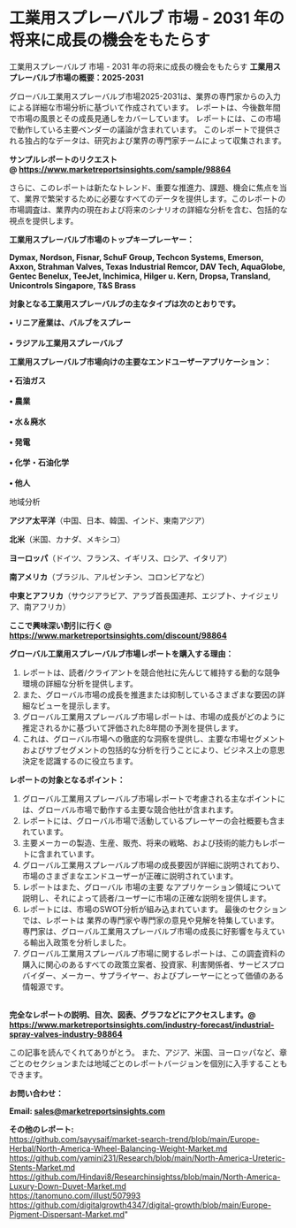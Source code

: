 # 工業用スプレーバルブ 市場 - 2031 年の将来に成長の機会をもたらす
工業用スプレーバルブ 市場 - 2031 年の将来に成長の機会をもたらす
<strong><b>工業用スプレーバルブ市場の概要：2025-2031</b></strong>

グローバル工業用スプレーバルブ市場2025-2031は、業界の専門家からの入力による詳細な市場分析に基づいて作成されています。 レポートは、今後数年間で市場の風景とその成長見通しをカバーしています。 レポートには、この市場で動作している主要ベンダーの議論が含まれています。 このレポートで提供される独占的なデータは、研究および業界の専門家チームによって収集されます。

<strong>サンプルレポートのリクエスト @ <a href=https://www.marketreportsinsights.com/sample/98864>https://www.marketreportsinsights.com/sample/98864</a></strong>

さらに、このレポートは新たなトレンド、重要な推進力、課題、機会に焦点を当て、業界で繁栄するために必要なすべてのデータを提供します。このレポートの市場調査は、業界内の現在および将来のシナリオの詳細な分析を含む、包括的な視点を提供します。

<strong>工業用スプレーバルブ市場のトップキープレーヤー：</strong>

<strong>Dymax, Nordson, Fisnar, SchuF Group, Techcon Systems, Emerson, Axxon, Strahman Valves, Texas Industrial Remcor, DAV Tech, AquaGlobe, Gentec Benelux, TeeJet, Inchimica, Hilger u. Kern, Dropsa, Transland, Unicontrols Singapore, T&S Brass</strong>

<strong><b>対象となる工業用スプレーバルブの主なタイプは次のとおりです。</b></strong>

<strong>• リニア産業は、バルブをスプレー<br><br>• ラジアル工業用スプレーバルブ</strong>

<strong><b>工業用スプレーバルブ市場向けの主要なエンドユーザーアプリケーション：</b></strong>

<strong>• 石油ガス<br><br>• 農業<br><br>• 水＆廃水<br><br>• 発電<br><br>• 化学・石油化学<br><br>• 他人</strong>

 地域分析

<strong><b>アジア太平洋</b></strong>（中国、日本、韓国、インド、東南アジア）

<strong><b>北米</b></strong>（米国、カナダ、メキシコ）

<strong><b>ヨーロッパ</b></strong>（ドイツ、フランス、イギリス、ロシア、イタリア）

<strong><b>南アメリカ</b></strong>（ブラジル、アルゼンチン、コロンビアなど）

<strong><b>中東とアフリカ</b></strong>（サウジアラビア、アラブ首長国連邦、エジプト、ナイジェリア、南アフリカ）

<strong>ここで興味深い割引に行く @ <a href=https://www.marketreportsinsights.com/discount/98864>https://www.marketreportsinsights.com/discount/98864</a></strong>

<strong><b>グローバル工業用スプレーバルブ市場レポートを購入する理由：</b></strong>
<ol>
  <li>レポートは、読者/クライアントを競合他社に先んじて維持する動的な競争環境の詳細な分析を提供します。</li>
  <li>また、グローバル市場の成長を推進または抑制しているさまざまな要因の詳細なビューを提示します。</li>
  <li>グローバル工業用スプレーバルブ市場レポートは、市場の成長がどのように推定されるかに基づいて評価された8年間の予測を提供します。</li>
  <li>これは、グローバル市場への徹底的な洞察を提供し、主要な市場セグメントおよびサブセグメントの包括的な分析を行うことにより、ビジネス上の意思決定を認識するのに役立ちます。</li>
</ol>
<strong><b>レポートの対象となるポイント：</b></strong>
<ol>
  <li>グローバル工業用スプレーバルブ市場レポートで考慮される主なポイントには、グローバル市場で動作する主要な競合他社が含まれます。</li>
  <li>レポートには、グローバル市場で活動しているプレーヤーの会社概要も含まれています。</li>
  <li>主要メーカーの製造、生産、販売、将来の戦略、および技術的能力もレポートに含まれています。</li>
  <li>グローバル工業用スプレーバルブ市場の成長要因が詳細に説明されており、市場のさまざまなエンドユーザーが正確に説明されています。</li>
  <li>レポートはまた、グローバル 市場の主要 なアプリケーション領域について説明し、それによって読者/ユーザーに市場の正確な説明を提供します。</li>
  <li>レポートには、市場のSWOT分析が組み込まれています。 最後のセクションでは、レポートは 業界の専門家や専門家の意見や見解を特集しています。 専門家は、グローバル工業用スプレーバルブ市場の成長に好影響を与えている輸出入政策を分析しました。</li>
  <li>グローバル工業用スプレーバルブ市場に関するレポートは、この調査資料の購入に関心のあるすべての政策立案者、投資家、利害関係者、サービスプロバイダー、メーカー、サプライヤー、およびプレーヤーにとって価値のある情報源です。</li>
</ol><br>
<strong>完全なレポートの説明、目次、図表、グラフなどにアクセスします。@ <a href=https://www.marketreportsinsights.com/industry-forecast/industrial-spray-valves-industry-98864>https://www.marketreportsinsights.com/industry-forecast/industrial-spray-valves-industry-98864</a></strong>

この記事を読んでくれてありがとう。 また、アジア、米国、ヨーロッパなど、章ごとのセクションまたは地域ごとのレポートバージョンを個別に入手することもできます。

<strong><b>お問い合わせ：</b></strong>

<strong>Email: </strong><a href=mailto:sales@marketreportsinsights.com><strong>sales@marketreportsinsights.com</strong></a>

<strong>その他のレポート:</strong>
<br>
<a href=https://github.com/sayysaif/market-search-trend/blob/main/Europe-Herbal/North-America-Wheel-Balancing-Weight-Market.md>https://github.com/sayysaif/market-search-trend/blob/main/Europe-Herbal/North-America-Wheel-Balancing-Weight-Market.md</a>
<br>
<a href=https://github.com/yamini231/Research/blob/main/North-America-Ureteric-Stents-Market.md>https://github.com/yamini231/Research/blob/main/North-America-Ureteric-Stents-Market.md</a>
<br>
<a href=https://github.com/Hindavi8/Researchinsightss/blob/main/North-America-Luxury-Down-Duvet-Market.md>https://github.com/Hindavi8/Researchinsightss/blob/main/North-America-Luxury-Down-Duvet-Market.md</a>
<br>
<a href=https://tanomuno.com/illust/507993>https://tanomuno.com/illust/507993</a>
<br>
<a href=https://github.com/digitalgrowth4347/digital-growth/blob/main/Europe-Pigment-Dispersant-Market.md>https://github.com/digitalgrowth4347/digital-growth/blob/main/Europe-Pigment-Dispersant-Market.md</a>"
